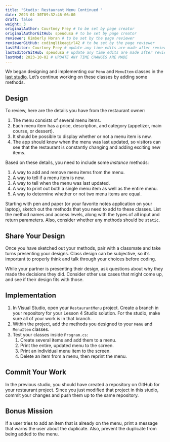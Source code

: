 ```yaml
---
title: "Studio: Restaurant Menu Continued "
date: 2023-01-30T09:32:46-06:00
draft: false
weight: 3
originalAuthor: Courtney Frey # to be set by page creator
originalAuthorGitHub: speudusa # to be set by page creator
reviewer: Kimberly Horan # to be set by the page reviewer
reviewerGitHub: codinglikeagirl42 # to be set by the page reviewer
lastEditor: Courtney Frey # update any time edits are made after review
lastEditorGitHub: speudusa # update any time edits are made after review
lastMod: 2023-10-02 # UPDATE ANY TIME CHANGES ARE MADE
---
```

<!-- TODO: Link to previous chapter -->
We began designing and implementing our `Menu` and `MenuItem` classes in the [last studio](LINK). Let’s continue working on these classes by adding some methods.

## Design

To review, here are the details you have from the restaurant owner:

   1. The menu consists of several menu items.
   1. Each menu item has a price, description, and category (appetizer, main course, or dessert).
   1. It should be possible to display whether or not a menu item is new.
   1. The app should know when the menu was last updated, so visitors can see that the restaurant is constantly changing and adding exciting new items.

Based on these details, you need to include some *instance* methods:

   1. A way to add and remove menu items from the menu.
   1. A way to tell if a menu item is new.
   1. A way to tell when the menu was last updated.
   1. A way to print out both a single menu item as well as the entire menu.
   1. A way to determine whether or not two menu items are equal.

Starting with pen and paper (or your favorite notes application on your laptop), sketch out the methods that you need to add to these classes. List the method names and access levels, along with the types of all input and return parameters. Also, consider whether any methods should be `static`.

## Share Your Design

Once you have sketched out your methods, pair with a classmate and take turns presenting your designs. Class design can be subjective, so it’s important to properly think and talk through your choices before coding.

While your partner is presenting their design, ask questions about why they made the decisions they did. Consider other use cases that might come up, and see if their design fits with those.

## Implementation

1. In Visual Studio, open your `RestaurantMenu` project. Create a branch in your repository for your Lesson 4 Studio solution. For the studio, make sure all of your work is in that branch.
1. Within the project, add the methods you designed to your `Menu` and `MenuItem` classes.
1. Test your classes inside `Program.cs`:
   1. Create several items and add them to a menu.
   1. Print the entire, updated menu to the screen.
   1. Print an individual menu item to the screen.
   1. Delete an item from a menu, then reprint the menu.

## Commit Your Work

In the previous studio, you should have created a repository on GitHub for your restaurant project. Since you just modified that project in this studio, commit your changes and push them up to the same repository.

## Bonus Mission

If a user tries to add an item that is already on the menu, print a message that warns the user about the duplicate. Also, prevent the duplicate from being added to the menu.
